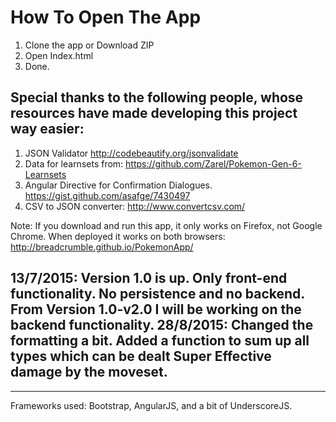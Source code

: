 How To Open The App
===
1. Clone the app or Download ZIP
2. Open Index.html
3. Done.

**Special thanks to the following people, whose resources have made developing this project way easier:**
---
1. JSON Validator http://codebeautify.org/jsonvalidate
2. Data for learnsets from: https://github.com/Zarel/Pokemon-Gen-6-Learnsets
3. Angular Directive for Confirmation Dialogues. https://gist.github.com/asafge/7430497
4. CSV to JSON converter: http://www.convertcsv.com/

Note: If you download and run this app, it only works on Firefox, not Google Chrome.
When deployed it works on both browsers: http://breadcrumble.github.io/PokemonApp/

13/7/2015: Version 1.0 is up. Only front-end functionality. No persistence and no backend.
From Version 1.0-v2.0 I will be working on the backend functionality.
28/8/2015: Changed the formatting a bit. Added a function to sum up all types which can be dealt Super Effective damage by the moveset.
---

---
Frameworks used:
Bootstrap, AngularJS, and a bit of UnderscoreJS.
